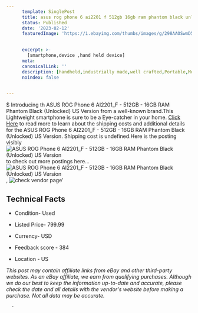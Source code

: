 ```yaml
---
      template: SinglePost
      title: asus rog phone 6 ai2201 f 512gb 16gb ram phantom black unlocked us version
      status: Published
      date: '2023-02-12'
      featuredImage: 'https://i.ebayimg.com/thumbs/images/g/298AAOSwmD5j5wem/s-l225.jpg'
       

      excerpt: >-
        [smartphone,device ,hand held device]
      meta:
      canonicalLink: ''
      description: [handheld,industrially made,well crafted,Portable,Mobile,Compact,Convenient,Lightweight,Maneuverable,Man-portable,Miniature,Carriable,Hand-held,Light,Holdable,Transportable,Mobile device,Pocket-sized,On-the-go,Wireless,Cordless,Compact size,Convenient size, smartphone,device ,hand held device]
      noindex: false
      

---
```

$
      Introducing th ASUS ROG Phone 6 AI2201_F - 512GB - 16GB RAM Phantom Black (Unlocked) US Version from a well-known brand.This Lightweight smartphone is sure to be a Eye-catcher in your home. [Click Here](https://www.ebay.com/itm/255973493123?hash=item3b99358983%3Ag%3A298AAOSwmD5j5wem&mkevt=1&mkcid=1&mkrid=711-53200-19255-0&campid=%253CePNCampaignId%253E&customid=%253CreferenceId%253E&toolid=10049) to read more to learn about the shipping costs and additional details for the ASUS ROG Phone 6 AI2201_F - 512GB - 16GB RAM Phantom Black (Unlocked) US Version. Shipping cost is undefined.Here is the posting visibly ![ASUS ROG Phone 6 AI2201_F - 512GB - 16GB RAM Phantom Black (Unlocked) US Version](https://i.ebayimg.com/thumbs/images/g/298AAOSwmD5j5wem/s-l225.jpg) to check out more postings here... ![ASUS ROG Phone 6 AI2201_F - 512GB - 16GB RAM Phantom Black (Unlocked) US Version](https://i.ebayimg.com/images/g/298AAOSwmD5j5wem/s-l1600.jpg), ![check vendor page](https://origin-galleryplus.ebayimg.com/ws/web/255973493123_2_0_1/225x225.jpg,https://origin-galleryplus.ebayimg.com/ws/web/255973493123_3_0_1/225x225.jpg,https://origin-galleryplus.ebayimg.com/ws/web/255973493123_4_0_1/225x225.jpg,https://origin-galleryplus.ebayimg.com/ws/web/255973493123_5_0_1/225x225.jpg,https://origin-galleryplus.ebayimg.com/ws/web/255973493123_6_0_1/225x225.jpg,https://origin-galleryplus.ebayimg.com/ws/web/255973493123_7_0_1/225x225.jpg,https://origin-galleryplus.ebayimg.com/ws/web/255973493123_8_0_1/225x225.jpg,https://origin-galleryplus.ebayimg.com/ws/web/255973493123_9_0_1/225x225.jpg,https://origin-galleryplus.ebayimg.com/ws/web/255973493123_10_0_1/225x225.jpg,https://origin-galleryplus.ebayimg.com/ws/web/255973493123_11_0_1/225x225.jpg,https://origin-galleryplus.ebayimg.com/ws/web/255973493123_12_0_1/225x225.jpg,https://origin-galleryplus.ebayimg.com/ws/web/255973493123_13_0_1/225x225.jpg,https://origin-galleryplus.ebayimg.com/ws/web/255973493123_14_0_1/225x225.jpg)'

      

 ## Technical Facts 



     
      

 - Condition- Used 


      

 - Listed Price- 799.99 


      

 - Currency- USD 


      

 - Feedback score - 384 


      

 - Location - US 


      
      

 *_This post may contain affiliate links from eBay and other third-party websites. As an eBay affiliate, we earn from qualifying purchases. Although we do our best to keep the information up-to-date and accurate, please check the date and all details with the vendor's website before making a purchase. Not all data may be accurate._*




      -
